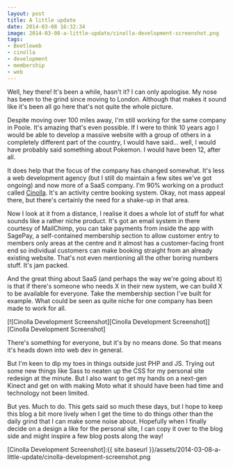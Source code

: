 ```yaml
---
layout: post
title: A little update
date: 2014-03-08 16:32:34
image: 2014-03-08-a-little-update/cinolla-development-screenshot.png
tags:
- Beetleweb
- cinolla
- development
- membership
- web
---
```


Well, hey there! It's been a while, hasn't it? I can only apologise. My nose has been to the grind since moving to London. Although that makes it sound like it's been all go here that's not quite the whole picture.

Despite moving over 100 miles away, I'm still working for the same company in Poole. It's amazing that's even possible. If I were to think 10 years ago I would be able to develop a massive website with a group of others in a completely different part of the country, I would have said... well, I would have probably said something about Pokemon. I would have been 12, after all.

It does help that the focus of the company has changed somewhat. It's less a web development agency (but I still do maintain a few sites we've got ongoing) and now more of a SaaS company. I'm 90% working on a product called [Cinolla][Cinolla]. It's an activity centre booking system. Okay, not mass appeal there, but there's certainly the need for a shake-up in that area.

Now I look at it from a distance, I realise it does a whole lot of stuff for what sounds like a rather niche product. It's got an email system in there courtesy of MailChimp, you can take payments from inside the app with SagePay, a self-contained membership section to allow customer entry to members only areas at the centre and it almost has a customer-facing front end so individual customers can make booking straight from an already existing website. That's not even mentioning all the other boring numbers stuff. It's jam packed.

And the great thing about SaaS (and perhaps the way we're going about it) is that if there's someone who needs X in their new system, we can build X to be available for everyone. Take the membership section I've built for example. What could be seen as quite niche for one company has been made to work for all.

[![Cinolla Development Screenshot][Cinolla Development Screenshot]][Cinolla Development Screenshot]

There's something for everyone, but it's by no means done. So that means it's heads down into web dev in general.

But I'm keen to dip my toes in things outside just PHP and JS. Trying out some new things like Sass to neaten up the CSS for my personal site redesign at the minute. But I also want to get my hands on a next-gen Kinect and get on with making Moto what it should have been had time and technology not been limited.

But yes. Much to do. This gets said so much these days, but I hope to keep this blog a bit more lively when I get the time to do things other than the daily grind that I can make some noise about. Hopefully when I finally decide on a design a like for the personal site, I can copy it over to the blog side and might inspire a few blog posts along the way!

[Cinolla Development Screenshot]:{{ site.baseurl }}/assets/2014-03-08-a-little-update/cinolla-development-screenshot.png

[Cinolla]:http://www.cinolla.com